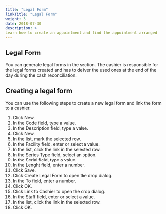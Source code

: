 ```yaml
---
title: "Legal Form"
linkTitle: "Legal Form"
weight: 3
date: 2018-07-30
description: >
Learn how to create an appointment and find the appointment arranged
---
```


## Legal Form

You can generate legal forms in the section. The cashier is responsible for the legal forms created and has to deliver the used ones at the end of the day during the cash reconciliation.

## Creating a legal form

You can use the following steps to create a new legal form and link the form to a cashier.

1.	Click New.
2.	In the Code field, type a value.
3.	In the Description field, type a value.
6.	Click New.
7.	In the list, mark the selected row.
8.	In the Facility field, enter or select a value.
9.	In the list, click the link in the selected row.
10.	In the Series Type field, select an option.
11.	In the Serial field, type a value.
12.	In the Lenght field, enter a number.
13.	Click Save.
14.	Click Create Legal Form to open the drop dialog.
15.	In the To field, enter a number.
16.	Click OK.
17.	Click Link to Cashier to open the drop dialog.
18.	In the Staff field, enter or select a value.
19.	In the list, click the link in the selected row.
20.	Click OK.
